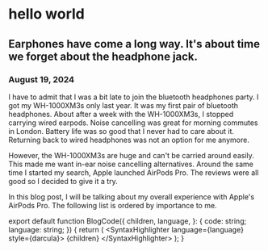 # hello world

## Earphones have come a long way. It's about time we forget about the headphone jack.

### August 19, 2024

I have to admit that I was a bit late to join the bluetooth headphones party. I got my WH-1000XM3s only last year. It was my first pair of bluetooth headphones. About after a week with the WH-1000XM3s, I stopped carrying wired earpods. Noise cancelling was great for morning commutes in London. Battery life was so good that I never had to care about it. Returning back to wired headphones was not an option for me anymore.

However, the WH-1000XM3s are huge and can't be carried around easily. This made me want in-ear noise cancelling alternatives. Around the same time I started my search, Apple launched AirPods Pro. The reviews were all good so I decided to give it a try.

In this blog post, I will be talking about my overall experience with Apple's AirPods Pro. The following list is ordered by importance to me.

<BlogImage image='tony.jpg' folder="example" subTitle="Tony Tony Chopper, doctor of the straw hat pirates" reference="https://www.google.com"/>

<BlogCode language="jsx" file="components/code.tsx">
export default function BlogCode({
  children,
  language,
}: {
  code: string;
  language: string;
}) {
  return (
    &lt;SyntaxHighlighter language={language} style={darcula}>
      {children}
    &lt;/SyntaxHighlighter>
  );
}
</BlogCode>

<BlogVideo folder="example" video="1MinTimer.mp4"
subTitle="1 min timer"
reference="link"
/>

